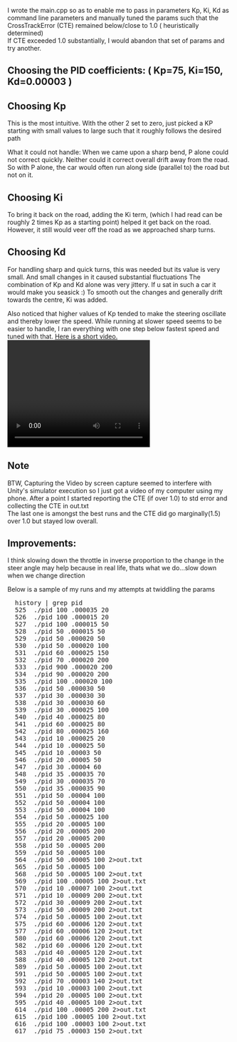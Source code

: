 
I wrote the main.cpp so as to enable me to pass in parameters Kp, Ki, Kd as command line parameters and manually tuned the params such that the CrossTrackError (CTE)  remained below/close to 1.0 ( heuristically determined)  
If CTE exceeded 1.0 substantially, I would abandon that set of params and try another.

<h2>Choosing the PID coefficients: ( Kp=75, Ki=150, Kd=0.00003 )</h2>

## Choosing Kp
This is the most intuitive. With the other 2 set to zero, just picked a KP starting with small values to large such that it roughly 
follows the desired path  

What it could not handle:
When we came upon a sharp bend, P alone could not correct quickly. 
Neither could it correct overall drift away from the road. 
So with P alone, the car would often run along side (parallel to) the road but not on it.

## Choosing Ki
To bring it back on the road, adding the Ki term, (which I had read can be roughly 2 times Kp as a starting point) helped it get back on the road.
However, it still would veer off the road as we approached sharp turns.

## Choosing Kd
For handling sharp and quick turns, this was needed but its value is very small. And small changes in it caused substantial fluctuations
The combination of Kp and Kd alone was very jittery. If u sat in such a car it would make you seasick :)
To smooth out the changes and generally drift towards the centre, Ki was added.

Also noticed that higher values of Kp tended to make the steering oscillate and thereby lower the speed. While running at slower speed seems to be
easier to handle, I ran everything with one step below fastest speed and tuned with that.
<a target="_blank" href="https://youtu.be/nIfawpB4X50">Here is a short video.</a>
<video width="320" height="240" controls>
  <source src="https://youtu.be/nIfawpB4X50" type="video/mp4"/>
</video>

## Note
BTW, Capturing the Video by screen capture seemed to interfere with Unity's simulator execution so I just got a video of my computer using my phone.
After a point I started reporting the CTE (if over 1.0) to std error and collecting the CTE in out.txt  
The last one is amongst the best runs and the CTE did go marginally(1.5) over 1.0 but stayed low overall.

## Improvements:
I think slowing down the throttle in inverse proportion to the change in the steer angle may help because in real life, thats what we do...slow down when we change direction

<p/>
Below is a sample of my runs and my attempts at twiddling the params
  <pre>
  history | grep pid
  525  ./pid 100 .000035 20
  526  ./pid 100 .000015 20
  527  ./pid 100 .000015 50
  528  ./pid 50 .000015 50
  529  ./pid 50 .000020 50
  530  ./pid 50 .000020 100
  531  ./pid 60 .000025 150
  532  ./pid 70 .000020 200
  533  ./pid 900 .000020 200
  534  ./pid 90 .000020 200
  535  ./pid 100 .000020 100
  536  ./pid 50 .000030 50
  537  ./pid 30 .000030 30
  538  ./pid 30 .000030 60
  539  ./pid 30 .000025 100
  540  ./pid 40 .000025 80
  541  ./pid 60 .000025 80
  542  ./pid 80 .000025 160
  543  ./pid 10 .000025 20
  544  ./pid 10 .000025 50
  545  ./pid 10 .00003 50
  546  ./pid 20 .00005 50
  547  ./pid 30 .00004 60
  548  ./pid 35 .000035 70
  549  ./pid 30 .000035 70
  550  ./pid 35 .000035 90
  551  ./pid 50 .00004 100
  552  ./pid 50 .00004 100
  553  ./pid 50 .00004 100
  554  ./pid 50 .000025 100
  555  ./pid 20 .00005 100
  556  ./pid 20 .00005 200
  557  ./pid 20 .00005 200
  558  ./pid 50 .00005 200
  559  ./pid 50 .00005 100
  564  ./pid 50 .00005 100 2>out.txt
  565  ./pid 50 .00005 100 
  568  ./pid 50 .00005 100 2>out.txt
  569  ./pid 100 .00005 100 2>out.txt
  570  ./pid 10 .00007 100 2>out.txt
  571  ./pid 10 .00009 200 2>out.txt
  572  ./pid 30 .00009 200 2>out.txt
  573  ./pid 50 .00009 200 2>out.txt
  574  ./pid 50 .00005 100 2>out.txt
  575  ./pid 60 .00006 120 2>out.txt
  577  ./pid 60 .00006 120 2>out.txt
  580  ./pid 60 .00006 120 2>out.txt
  582  ./pid 60 .00006 120 2>out.txt
  583  ./pid 40 .00005 120 2>out.txt
  588  ./pid 40 .00005 120 2>out.txt
  589  ./pid 50 .00005 100 2>out.txt
  591  ./pid 50 .00005 100 2>out.txt
  592  ./pid 70 .00003 140 2>out.txt
  593  ./pid 10 .00003 100 2>out.txt
  594  ./pid 20 .00005 100 2>out.txt
  595  ./pid 40 .00005 100 2>out.txt
  614  ./pid 100 .00005 200 2>out.txt
  615  ./pid 100 .00005 100 2>out.txt
  616  ./pid 100 .00003 100 2>out.txt
  617  ./pid 75 .00003 150 2>out.txt
</pre>
